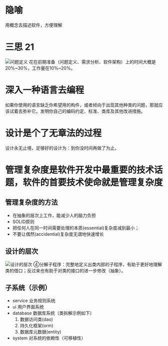 # 隐喻
用概念去描述软件，方便理解
# 三思 21
![问题定义](问题的定义.png)
花在前期准备（问题定义、需求分析、软件架构）上的时间大概是20%~30%，工作量在10%~20%。
# 深入一种语言去编程
如果你使用的语言缺乏你希望用的构件，或者倾向于出现其他种类的问题，那就应该试着去弥补它。发明你自己的编码约定、标准、类库及其他改进措施。
# 设计是个了无章法的过程
设计永无止境，足够好的设计为：到你没时间再做了为止。
# 管理复杂度是软件开发中最重要的技术话题，软件的首要技术使命就是管理复杂度
## 管理复杂度的方法
- 在抽象的层次上工作，能减少人的脑力负担
- SOLID原则
- 把任何人在同一时间需要处理的本质(essential)复杂度减到最小；
- 不要让偶然(accidential)复杂度无谓地快速增长
## 设计的层次
![设计的层次](设计的层次.png)
④分解子程序：完整地定义出类内部的子程序，有助于更好地理解类的借口；反过来也有助于对类的接口的进一步修改（抽象）。
## 子系统（示例）
- service 业务规则系统
- ui 用户界面系统
- database 数据库系统（类拆解示例如下）
  1. 数据访问类(dao)
  2. 持久化框架(orm)
  3. 数据库元数据(entity)
- system 对系统的依赖性（可移植性）

